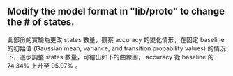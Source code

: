 ## Modify the model format in "lib/proto" to change the # of states.

此部份的實驗為更改 states 數量，觀察 accuracy 的變化情形，在固定 baseline 的初始值 (Gaussian mean, variance, and transition probability values) 的情況下，逐步調整 states 數量，可繪出如下的曲線圖， accuracy 從 baseline 的 74.34% 上升至 95.97% 。

